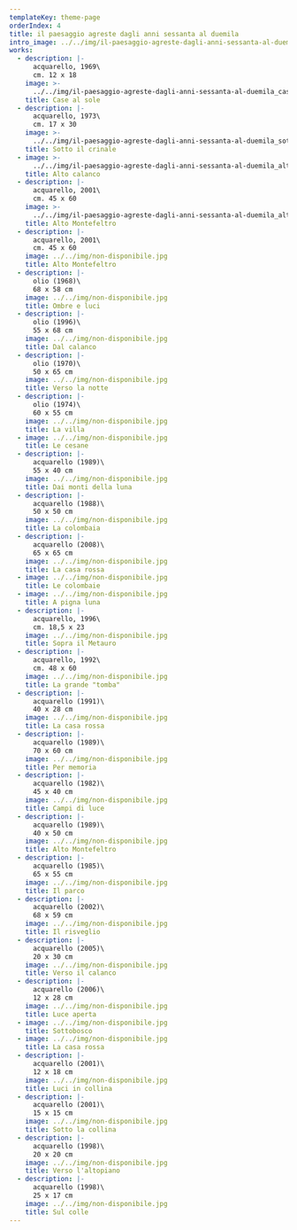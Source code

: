 ```yaml
---
templateKey: theme-page
orderIndex: 4
title: il paesaggio agreste dagli anni sessanta al duemila
intro_image: ../../img/il-paesaggio-agreste-dagli-anni-sessanta-al-duemila.jpg
works:
  - description: |-
      acquarello, 1969\
      cm. 12 x 18
    image: >-
      ../../img/il-paesaggio-agreste-dagli-anni-sessanta-al-duemila_case-al-sole.jpg
    title: Case al sole
  - description: |-
      acquarello, 1973\
      cm. 17 x 30
    image: >-
      ../../img/il-paesaggio-agreste-dagli-anni-sessanta-al-duemila_sotto-il-crinale.jpg
    title: Sotto il crinale
  - image: >-
      ../../img/il-paesaggio-agreste-dagli-anni-sessanta-al-duemila_alto-calanco.jpg
    title: Alto calanco
  - description: |-
      acquarello, 2001\
      cm. 45 x 60
    image: >-
      ../../img/il-paesaggio-agreste-dagli-anni-sessanta-al-duemila_alto-montefeltro.jpg
    title: Alto Montefeltro
  - description: |-
      acquarello, 2001\
      cm. 45 x 60
    image: ../../img/non-disponibile.jpg
    title: Alto Montefeltro
  - description: |-
      olio (1968)\
      68 x 58 cm
    image: ../../img/non-disponibile.jpg
    title: Ombre e luci
  - description: |-
      olio (1996)\
      55 x 68 cm
    image: ../../img/non-disponibile.jpg
    title: Dal calanco
  - description: |-
      olio (1970)\
      50 x 65 cm
    image: ../../img/non-disponibile.jpg
    title: Verso la notte
  - description: |-
      olio (1974)\
      60 x 55 cm
    image: ../../img/non-disponibile.jpg
    title: La villa
  - image: ../../img/non-disponibile.jpg
    title: Le cesane
  - description: |-
      acquarello (1989)\
      55 x 40 cm
    image: ../../img/non-disponibile.jpg
    title: Dai monti della luna
  - description: |-
      acquarello (1988)\
      50 x 50 cm
    image: ../../img/non-disponibile.jpg
    title: La colombaia
  - description: |-
      acquarello (2008)\
      65 x 65 cm
    image: ../../img/non-disponibile.jpg
    title: La casa rossa
  - image: ../../img/non-disponibile.jpg
    title: Le colombaie
  - image: ../../img/non-disponibile.jpg
    title: A pigna luna
  - description: |-
      acquarello, 1996\
      cm. 18,5 x 23
    image: ../../img/non-disponibile.jpg
    title: Sopra il Metauro
  - description: |-
      acquarello, 1992\
      cm. 48 x 60
    image: ../../img/non-disponibile.jpg
    title: La grande "tomba"
  - description: |-
      acquarello (1991)\
      40 x 28 cm
    image: ../../img/non-disponibile.jpg
    title: La casa rossa
  - description: |-
      acquarello (1989)\
      70 x 60 cm
    image: ../../img/non-disponibile.jpg
    title: Per memoria
  - description: |-
      acquarello (1982)\
      45 x 40 cm
    image: ../../img/non-disponibile.jpg
    title: Campi di luce
  - description: |-
      acquarello (1989)\
      40 x 50 cm
    image: ../../img/non-disponibile.jpg
    title: Alto Montefeltro
  - description: |-
      acquarello (1985)\
      65 x 55 cm
    image: ../../img/non-disponibile.jpg
    title: Il parco
  - description: |-
      acquarello (2002)\
      68 x 59 cm
    image: ../../img/non-disponibile.jpg
    title: Il risveglio
  - description: |-
      acquarello (2005)\
      20 x 30 cm
    image: ../../img/non-disponibile.jpg
    title: Verso il calanco
  - description: |-
      acquarello (2006)\
      12 x 28 cm
    image: ../../img/non-disponibile.jpg
    title: Luce aperta
  - image: ../../img/non-disponibile.jpg
    title: Sottobosco
  - image: ../../img/non-disponibile.jpg
    title: La casa rossa
  - description: |-
      acquarello (2001)\
      12 x 18 cm
    image: ../../img/non-disponibile.jpg
    title: Luci in collina
  - description: |-
      acquarello (2001)\
      15 x 15 cm
    image: ../../img/non-disponibile.jpg
    title: Sotto la collina
  - description: |-
      acquarello (1998)\
      20 x 20 cm
    image: ../../img/non-disponibile.jpg
    title: Verso l'altopiano
  - description: |-
      acquarello (1998)\
      25 x 17 cm
    image: ../../img/non-disponibile.jpg
    title: Sul colle
---
```


